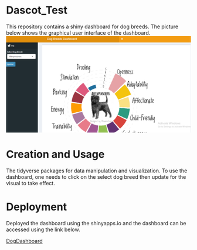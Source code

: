 # Dascot_Test
This repository contains a shiny dashboard for dog breeds.
The picture below shows the graphical user interface of the dashboard.
![Dashboard_UI](UI.png)

# Creation and Usage 
The tidyverse packages for data manipulation and visualization.
To use the dashboard, one needs to click on the select dog breed then update for the visual to take effect.

# Deployment
Deployed the dashboard using the shinyapps.io and the dashboard can be accessed using the link below.

[DogDashboard](https://venturemuia.shinyapps.io/Dascot_Test/)
